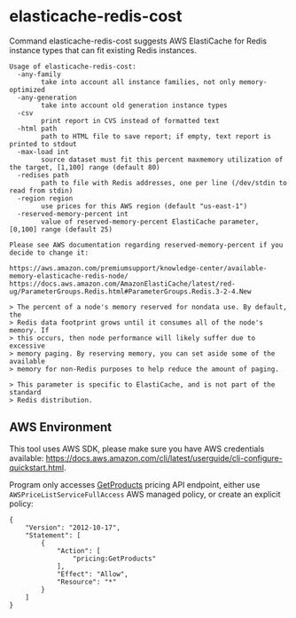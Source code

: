 # elasticache-redis-cost

Command elasticache-redis-cost suggests AWS ElastiCache for Redis instance
types that can fit existing Redis instances.

    Usage of elasticache-redis-cost:
      -any-family
        	take into account all instance families, not only memory-optimized
      -any-generation
        	take into account old generation instance types
      -csv
        	print report in CVS instead of formatted text
      -html path
        	path to HTML file to save report; if empty, text report is printed to stdout
      -max-load int
        	source dataset must fit this percent maxmemory utilization of the target, [1,100] range (default 80)
      -redises path
        	path to file with Redis addresses, one per line (/dev/stdin to read from stdin)
      -region region
        	use prices for this AWS region (default "us-east-1")
      -reserved-memory-percent int
        	value of reserved-memory-percent ElastiCache parameter, [0,100] range (default 25)
    
    Please see AWS documentation regarding reserved-memory-percent if you decide to change it:
    
    https://aws.amazon.com/premiumsupport/knowledge-center/available-memory-elasticache-redis-node/
    https://docs.aws.amazon.com/AmazonElastiCache/latest/red-ug/ParameterGroups.Redis.html#ParameterGroups.Redis.3-2-4.New
    
    > The percent of a node's memory reserved for nondata use. By default, the
    > Redis data footprint grows until it consumes all of the node's memory. If
    > this occurs, then node performance will likely suffer due to excessive
    > memory paging. By reserving memory, you can set aside some of the available
    > memory for non-Redis purposes to help reduce the amount of paging.
    
    > This parameter is specific to ElastiCache, and is not part of the standard
    > Redis distribution.

## AWS Environment

This tool uses AWS SDK, please make sure you have AWS credentials available:
<https://docs.aws.amazon.com/cli/latest/userguide/cli-configure-quickstart.html>.

Program only accesses [GetProducts] pricing API endpoint, either use
`AWSPriceListServiceFullAccess` AWS managed policy, or create an explicit
policy:

    {
        "Version": "2012-10-17",
        "Statement": [
            {
                "Action": [
                    "pricing:GetProducts"
                ],
                "Effect": "Allow",
                "Resource": "*"
            }
        ]
    }

[GetProducts]: https://docs.aws.amazon.com/aws-cost-management/latest/APIReference/API_pricing_GetProducts.html

